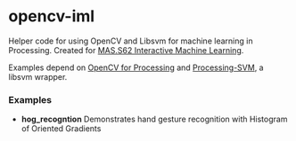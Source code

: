 opencv-iml
==========

Helper code for using OpenCV and Libsvm for machine learning in Processing. Created for [MAS.S62 Interactive Machine Learning](http://iml.media.mit.edu/).

Examples depend on [OpenCV for Processing](https://github.com/atduskgreg/opencv-processing) and [Processing-SVM](https://github.com/atduskgreg/Processing-SVM), a libsvm wrapper.

### Examples

* **hog_recogntion** Demonstrates hand gesture recognition with Histogram of Oriented Gradients